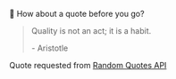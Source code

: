 📣 How about a quote before you go?

> Quality is not an act; it is a habit.
>
> <p>- Aristotle</p>

Quote requested from [Random Quotes API](https://github.com/lukePeavey/quotable)
